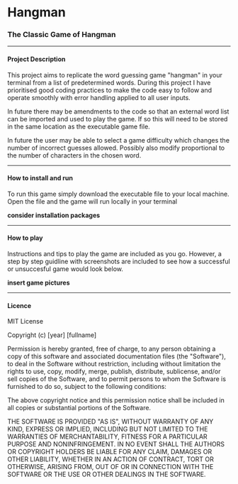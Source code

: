 # Hangman

### The Classic Game of Hangman

___

#### Project Description

This project aims to replicate the word guessing game "hangman" in your terminal from a list of predetermined words. During this project I have prioritised good coding practices to make the code easy to follow and operate smoothly with error handling applied to all user inputs.

In future there may be amendments to the code so that an external word list can be imported and used to play the game. If so this will need to be stored in the same location as the executable game file.

In future the user may be able to select a game difficulty which changes the number of incorrect guesses allowed. Possibly also modify proportional to the number of characters in the chosen word.

___

#### How to install and run

To run this game simply download the executable file to your local machine. Open the file and the game will run locally in your terminal

**consider installation packages**

___

#### How to play

Instructions and tips to play the game are included as you go. However, a step by step guidline with screenshots are included to see how a successful or unsuccesful game would look below.

**insert game pictures**

___

#### Licence

MIT License

Copyright (c) [year] [fullname]

Permission is hereby granted, free of charge, to any person obtaining a copy
of this software and associated documentation files (the "Software"), to deal
in the Software without restriction, including without limitation the rights
to use, copy, modify, merge, publish, distribute, sublicense, and/or sell
copies of the Software, and to permit persons to whom the Software is
furnished to do so, subject to the following conditions:

The above copyright notice and this permission notice shall be included in all
copies or substantial portions of the Software.

THE SOFTWARE IS PROVIDED "AS IS", WITHOUT WARRANTY OF ANY KIND, EXPRESS OR
IMPLIED, INCLUDING BUT NOT LIMITED TO THE WARRANTIES OF MERCHANTABILITY,
FITNESS FOR A PARTICULAR PURPOSE AND NONINFRINGEMENT. IN NO EVENT SHALL THE
AUTHORS OR COPYRIGHT HOLDERS BE LIABLE FOR ANY CLAIM, DAMAGES OR OTHER
LIABILITY, WHETHER IN AN ACTION OF CONTRACT, TORT OR OTHERWISE, ARISING FROM,
OUT OF OR IN CONNECTION WITH THE SOFTWARE OR THE USE OR OTHER DEALINGS IN THE
SOFTWARE.





